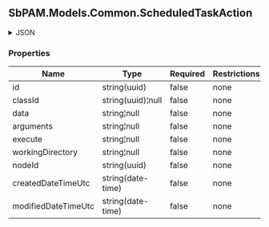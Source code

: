 
<h2 id="tocS_SbPAM.Models.Common.ScheduledTaskAction">SbPAM.Models.Common.ScheduledTaskAction</h2>

<a id="schemasbpam.models.common.scheduledtaskaction"></a>
<a id="schema_SbPAM.Models.Common.ScheduledTaskAction"></a>
<a id="tocSsbpam.models.common.scheduledtaskaction"></a>
<a id="tocssbpam.models.common.scheduledtaskaction"></a>

<details><summary>JSON</summary>


```json
{
  "id": "497f6eca-6276-4993-bfeb-53cbbbba6f08",
  "classId": "f0846d40-4884-40d5-8fc5-9f2c5ef371c4",
  "data": "string",
  "arguments": "string",
  "execute": "string",
  "workingDirectory": "string",
  "nodeId": "959356e3-6168-4a92-b4a5-b9d462be6177",
  "createdDateTimeUtc": "2019-08-24T14:15:22Z",
  "modifiedDateTimeUtc": "2019-08-24T14:15:22Z"
}

```


</details>

### Properties

|Name|Type|Required|Restrictions|Description|
|---|---|---|---|---|
|id|string(uuid)|false|none|none|
|classId|string(uuid)¦null|false|none|none|
|data|string¦null|false|none|none|
|arguments|string¦null|false|none|none|
|execute|string¦null|false|none|none|
|workingDirectory|string¦null|false|none|none|
|nodeId|string(uuid)|false|none|none|
|createdDateTimeUtc|string(date-time)|false|none|none|
|modifiedDateTimeUtc|string(date-time)|false|none|none|


